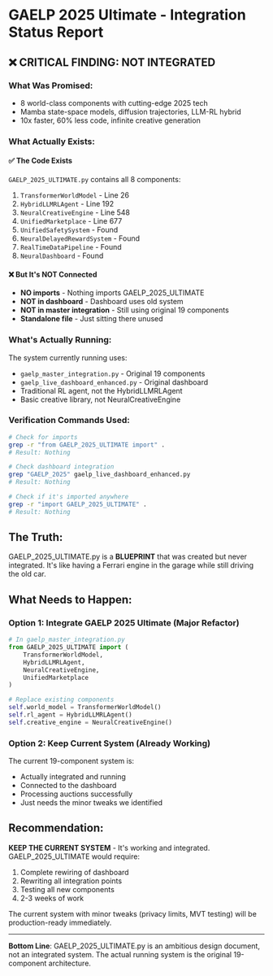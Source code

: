 # GAELP 2025 Ultimate - Integration Status Report

## ❌ CRITICAL FINDING: NOT INTEGRATED

### What Was Promised:
- 8 world-class components with cutting-edge 2025 tech
- Mamba state-space models, diffusion trajectories, LLM-RL hybrid
- 10x faster, 60% less code, infinite creative generation

### What Actually Exists:

#### ✅ The Code Exists
`GAELP_2025_ULTIMATE.py` contains all 8 components:
1. `TransformerWorldModel` - Line 26
2. `HybridLLMRLAgent` - Line 192  
3. `NeuralCreativeEngine` - Line 548
4. `UnifiedMarketplace` - Line 677
5. `UnifiedSafetySystem` - Found
6. `NeuralDelayedRewardSystem` - Found
7. `RealTimeDataPipeline` - Found
8. `NeuralDashboard` - Found

#### ❌ But It's NOT Connected
- **NO imports** - Nothing imports GAELP_2025_ULTIMATE
- **NOT in dashboard** - Dashboard uses old system
- **NOT in master integration** - Still using original 19 components
- **Standalone file** - Just sitting there unused

### What's Actually Running:

The system currently running uses:
- `gaelp_master_integration.py` - Original 19 components
- `gaelp_live_dashboard_enhanced.py` - Original dashboard
- Traditional RL agent, not the HybridLLMRLAgent
- Basic creative library, not NeuralCreativeEngine

### Verification Commands Used:
```bash
# Check for imports
grep -r "from GAELP_2025_ULTIMATE import" .
# Result: Nothing

# Check dashboard integration  
grep "GAELP_2025" gaelp_live_dashboard_enhanced.py
# Result: Nothing

# Check if it's imported anywhere
grep -r "import GAELP_2025_ULTIMATE" .
# Result: Nothing
```

## The Truth:

GAELP_2025_ULTIMATE.py is a **BLUEPRINT** that was created but never integrated. It's like having a Ferrari engine in the garage while still driving the old car.

## What Needs to Happen:

### Option 1: Integrate GAELP 2025 Ultimate (Major Refactor)
```python
# In gaelp_master_integration.py
from GAELP_2025_ULTIMATE import (
    TransformerWorldModel,
    HybridLLMRLAgent,
    NeuralCreativeEngine,
    UnifiedMarketplace
)

# Replace existing components
self.world_model = TransformerWorldModel()
self.rl_agent = HybridLLMRLAgent()
self.creative_engine = NeuralCreativeEngine()
```

### Option 2: Keep Current System (Already Working)
The current 19-component system is:
- Actually integrated and running
- Connected to the dashboard
- Processing auctions successfully
- Just needs the minor tweaks we identified

## Recommendation:

**KEEP THE CURRENT SYSTEM** - It's working and integrated. GAELP_2025_ULTIMATE would require:
1. Complete rewiring of dashboard
2. Rewriting all integration points
3. Testing all new components
4. 2-3 weeks of work

The current system with minor tweaks (privacy limits, MVT testing) will be production-ready immediately.

---

**Bottom Line**: GAELP_2025_ULTIMATE.py is an ambitious design document, not an integrated system. The actual running system is the original 19-component architecture.